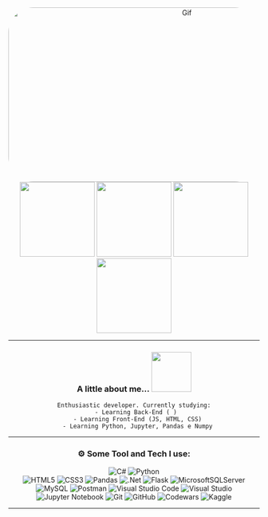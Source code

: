 <div align="center">
<img align="middle" alt="Gif" height="350" width="700" style="border-radius:50px;"  src="https://media2.giphy.com/media/J3BlD4W2r1mcK1vMWW/giphy.gif">
</div>
<div align="center">
<img height="150em" src="https://github-profile-summary-cards.vercel.app/api/cards/profile-details?username=Serkushima&theme=tokyonight"/> 
<img height="150em" src="https://github-readme-stats.vercel.app/api?username=Serkushima&show_icons=true&theme=tokyonight&include_all_commits=true&count_private=false&hide_border=true"/> 
<img height="150em" src="https://github-readme-stats.vercel.app/api/top-langs/?username=Serkushima&layout=compact&langs_count=7&theme=tokyonight&hide=Jupyter%20Notebook&hide_border=true"/>
<img height="150em" src="https://github-readme-streak-stats.herokuapp.com/?user=Serkushima&theme=tokyonight&hide_border=true"/>
  
---

### A little about me...  <img src="https://media.giphy.com/media/0TtX2qqpxp3pIafzio/giphy.gif" width="80">
    Enthusiastic developer. Currently studying:
      - Learning Back-End ( ) 
      - Learning Front-End (JS, HTML, CSS)
      - Learning Python, Jupyter, Pandas e Numpy
---

###  ⚙️ Some Tool and Tech I use:     
![C#](https://img.shields.io/badge/c%23-%23239120.svg?style=for-the-badge&logo=c-sharp&logoColor=white)
![Python](https://img.shields.io/badge/python-3670A0?style=for-the-badge&logo=python&logoColor=ffdd54)  
![HTML5](https://img.shields.io/badge/html5-%23E34F26.svg?style=for-the-badge&logo=html5&logoColor=white)
![CSS3](https://img.shields.io/badge/css3-%231572B6.svg?style=for-the-badge&logo=css3&logoColor=white)
![Pandas](https://img.shields.io/badge/pandas-%23150458.svg?style=for-the-badge&logo=pandas&logoColor=white)
![.Net](https://img.shields.io/badge/.NET-5C2D91?style=for-the-badge&logo=.net&logoColor=white)
![Flask](https://img.shields.io/badge/flask-%23000.svg?style=for-the-badge&logo=flask&logoColor=white)
![MicrosoftSQLServer](https://img.shields.io/badge/Microsoft%20SQL%20Sever-CC2927?style=for-the-badge&logo=microsoft%20sql%20server&logoColor=white)
![MySQL](https://img.shields.io/badge/mysql-%2300f.svg?style=for-the-badge&logo=mysql&logoColor=white)
![Postman](https://img.shields.io/badge/Postman-FF6C37?style=for-the-badge&logo=postman&logoColor=white)
![Visual Studio Code](https://img.shields.io/badge/Visual%20Studio%20Code-0078d7.svg?style=for-the-badge&logo=visual-studio-code&logoColor=white)
![Visual Studio](https://img.shields.io/badge/Visual%20Studio-5C2D91.svg?style=for-the-badge&logo=visual-studio&logoColor=white)
![Jupyter Notebook](https://img.shields.io/badge/jupyter-%23FA0F00.svg?style=for-the-badge&logo=jupyter&logoColor=white)
![Git](https://img.shields.io/badge/git-%23F05033.svg?style=for-the-badge&logo=git&logoColor=white)
![GitHub](https://img.shields.io/badge/github-%23121011.svg?style=for-the-badge&logo=github&logoColor=white)
![Codewars](https://img.shields.io/badge/Codewars-B1361E?style=for-the-badge&logo=codewars&logoColor=grey) 
![Kaggle](https://img.shields.io/badge/Kaggle-035a7d?style=for-the-badge&logo=kaggle&logoColor=white)

---
  
</div>
